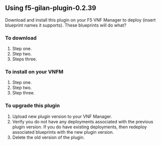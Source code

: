 ## Using f5-gilan-plugin-0.2.39 
Download and install this plugin on your F5 VNF Manager to deploy (insert blueprint names it supports). These blueprints will do what?

### To download

1. Step one.
2. Step two.
3. Steps three.

### To install on your VNFM

1. Step one.
2. Step two.
3. Step three.

### To upgrade this plugin

1. Upload new plugin version to your VNF Manager. 
2. Verify you do not have any deployments associated with the previous plugin version. If you do have existing deployments, then redeploy associated blueprints with the new plugin version.
3. Delete the old version of the plugin.


